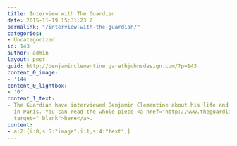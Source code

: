 ```yaml
---
title: Interview with The Guardian
date: 2015-11-19 15:31:23 Z
permalink: "/interview-with-the-guardian/"
categories:
- Uncategorized
id: 143
author: admin
layout: post
guid: http://benjaminclementine.garethjohnsdesign.com/?p=143
content_0_image:
- '144'
content_0_lightbox:
- '0'
content_1_text:
- The Guardian have interviewed Benjamin Clementine about his life and roots in busking
  in Paris. You can read the whole piece <a href="http://www.theguardian.com/music/2015/nov/18/benjamin-clementine-i-sang-on-the-paris-metro-like-i-was-playing-in-a-stadium"
  target="_blank">here</a>.
content:
- a:2:{i:0;s:5:"image";i:1;s:4:"text";}
---
```


